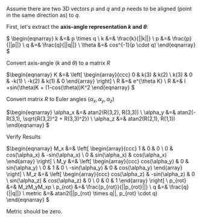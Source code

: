 Assume there are&nbsp;two 3D vectors $p$ and $q$ and $p$ needs to be aligned (point in the same direction as) to $q$.

First, let's extract the&nbsp;<strong>axis-angle representation $k$ and $\theta$</strong>:

$
\begin{eqnarray}
k &amp;=&amp; p \times q \\
k &amp;=&amp; \frac{k}{||k||} \\
p &amp;=&amp; \frac{p}{||p||} \\
q &amp;=&amp; \frac{q}{||q||} \\
\theta &amp;=&amp; cos^{-1}(p \cdot q)
\end{eqnarray} $

Convert axis-angle ($k$ and $\theta$) to a matrix $R$

$\begin{eqnarray}
K &amp;=&amp;
\left[ \begin{array}{ccc}
0 &amp; k(3) &amp; k(2) \\
k(3) &amp; 0 &amp; -k(1) \\
-k(2) &amp; k(1) &amp; 0
\end{array} \right]&nbsp;\\
R &amp;=&amp; e^{\theta K} \\
R &amp;=&amp; I +sin(\theta)K + (1-cos(\theta))K^2
\end{eqnarray} $

Convert matrix $R$ to Euler angles ($\alpha_x,\alpha_y,\alpha_z$)

$\begin{eqnarray}
\alpha_x &amp;=&amp; atan2(R(3,2), R(3,3)) \\
\alpha_y &amp;=&amp; atan2(-R(3,1), \sqrt{R(3,2)^2 + R(3,3)^2}) \\
\alpha_z &amp;=&amp; atan2(R(2,1), R(1,1))
\end{eqnarray} $

Verify Results

$\begin{eqnarray}
M_x &amp;=&amp;
\left[ \begin{array}{ccc}
1 &amp; 0 &amp; 0 \\
0 &amp; cos(\alpha_x) &amp; -sin(\alpha_x) \\
0 &amp; sin(\alpha_x) &amp; cos(\alpha_x)
\end{array} \right]&nbsp;\\
M_y &amp;=&amp;
\left[ \begin{array}{ccc}
cos(\alpha_y) &amp; 0 &amp; sin(\alpha_y) \\
0 &amp; 1 &amp; 0 \\
-sin(\alpha_y) &amp; 0 &amp; cos(\alpha_y)
\end{array} \right]&nbsp;\\
M_z &amp;=&amp;
\left[ \begin{array}{ccc}
cos(\alpha_z) &amp; -sin(\alpha_z) &amp; 0 \\
sin(\alpha_z) &amp; cos(\alpha_z) &amp; 0 \\
0 &amp; 0 &amp; 1
\end{array} \right]&nbsp;\\
p_{rot} &amp;=&amp; M_zM_yM_xp \\
p_{rot} &amp;=&amp; \frac{p_{rot}}{||p_{rot}||} \\
q &amp;=&amp; \frac{q}{||q||} \\
metric &amp;=&amp; atan2(||p_{rot} \times q||, p_{rot} \cdot q)
\end{eqnarray} $

Metric should be zero.
